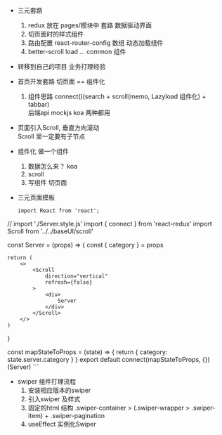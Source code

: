 - 三元套路
    1. redux 放在 pages/模块中 套路
        数据驱动界面 
    2. 切页面时的样式组件 
    3. 路由配置 react-router-config 数组 动态加载组件 
    4. better-scroll load ... common 组件 

- 转移到自己的项目 
    业务打理经验 

- 首页开发套路
    切页面 == 组件化 
    1. 组件思路
       connect()(search + scroll(memo, Lazyload 组件化) + tabbar)  
        后端api mockjs koa 两种都用 

- 页面引入Scroll, 垂直方向滚动  
    Scroll 里一定要有子节点 <div>
- 组件化 做一个组件
    1. 数据怎么来？
        koa 
    2. scroll
    3. 写组件 切页面 

- 三元页面模板
    ```
    import React from 'react';
// import './Server.style.js'
import { connect } from 'react-redux'
import Scroll from '../../baseUI/scroll'

const Server = (props) => {
    const { category } = props

    return (
        <>
            <Scroll
                direction="vertical"
                refresh={false}
            >
                <div>
                    Server
                </div>
            </Scroll>
        </>
    )
}

const mapStateToProps = (state) => {
    return {
        category: state.server.category
    }
}
export default connect(mapStateToProps, {})(Server)
    ```

- swiper 组件打理流程
    1. 安装相应版本的swiper
    2. 引入swiper 及样式
    3. 固定的html 结构 .swiper-container > (.swiper-wrapper >
        .swiper-item) + .swiper-pagination
    4. useEffect 实例化Swiper 

